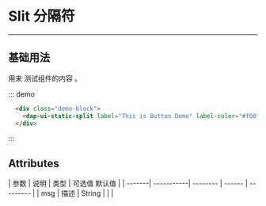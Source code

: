 <!--
 * @Author: DevinShi
 * @Date: 2020-02-06 09:53:06
 * @LastEditors: DevinShi
 * @LastEditTime: 2020-02-16 15:07:04
 * @Description: file content description
 -->
# Slit 分隔符

<!-- {.md} -->

---

<!-- {.md} -->

## 基础用法

<!-- {.md} -->


用来<!-- {.md} --> 测试组件的内容 <!-- {.md} -->。

<static-split-demo></static-split-demo>

::: demo

```html
  <div class="demo-block">
    <dap-ui-static-split label="This is Button Demo" label-color="#f00"></dap-ui-static-split>
  </div>
```

:::

## Attributes

<!-- {.md} -->

| 参数    | 说明        | 类型     | 可选值    默认值    |
| -------| -----------| -------- | ------ | --------- |
| msg    |  描述       | String   |        |           | 
